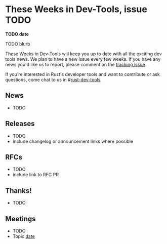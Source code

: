 # These Weeks in Dev-Tools, issue TODO

**TODO date**

TODO blurb

These Weeks in Dev-Tools will keep you up to date with all the exciting dev
tools news. We plan to have a new issue every few weeks. If you have any news
you'd like us to report, please comment on the [tracking issue](https://github.com/nrc/dev-tools-team/issues/TODO).

If you're interested in Rust's developer tools and want to contribute or ask
questions, come chat to us in #[rust-dev-tools](irc://moznet/rust-dev-tools).


## News

* TODO


## Releases

* TODO
* include changelog or announcement links where possible


## RFCs

* TODO
* include link to RFC PR


## Thanks!

* TODO


## Meetings

* TODO
* Topic [date](https://github.com/nrc/dev-tools-team/blob/master/minutes/TODO.md)

